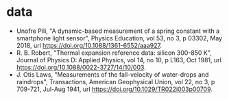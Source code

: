 # data

+ Unofre Pili, "A dynamic-based measurement of a spring constant with a smartphone light sensor", Physics Education, vol 53, no 3, p 03302, May 2018, url https://doi.org/10.1088/1361-6552/aaa927.
+ R. B. Robert, "Thermal expansion reference data: silicon 300-850 K", Journal of Physics D: Applied Physics, vol 14, no 10, p L163, Oct 1981, url https://doi.org/10.1088/0022-3727/14/10/003.
+ J. Otis Laws, "Measurements of the fall-velocity of water-drops and raindrops", Transactions, American Geophysical Union, vol 22, no 3, p 709-721, Jul-Aug 1941, url https://doi.org/10.1029/TR022i003p00709.
